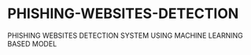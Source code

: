 # PHISHING-WEBSITES-DETECTION
PHISHING WEBSITES DETECTION SYSTEM USING MACHINE LEARNING BASED MODEL
